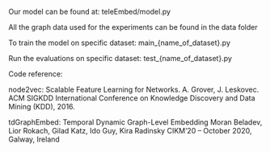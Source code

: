 Our model can be found at:
teleEmbed/model.py

All the graph data used for the experiments can be found in the data folder


To train the model on specific dataset:
main_{name_of_dataset}.py

Run the evaluations on specific dataset:
test_{name_of_dataset}.py




Code reference:

node2vec: Scalable Feature Learning for Networks. A. Grover, J. Leskovec. ACM SIGKDD International Conference on Knowledge Discovery and Data Mining (KDD), 2016.

tdGraphEmbed: Temporal Dynamic Graph-Level Embedding Moran Beladev, Lior Rokach, Gilad Katz, Ido Guy, Kira Radinsky CIKM’20 – October 2020, Galway, Ireland
